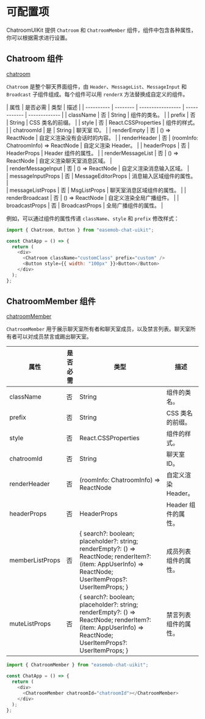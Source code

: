 # 可配置项

ChatroomUIKit 提供 `Chatroom` 和 `ChatroomMember` 组件，组件中包含各种属性，你可以根据需求进行设置。

## Chatroom 组件

[chatroom](./chatroom.png)

`Chatroom` 是整个聊天界面组件，由 `Header`、`MessageList`、`MessageInput` 和 `Broadcast` 子组件组成。每个组件可以用 `renderX` 方法替换成自定义的组件。

| 属性                | 是否必需 | 类型          | 描述       |
| ---------- | -------- | ----------------- | ------------ | ------------- |
| className           | 否       | String                                | 组件的类名。                 |
| prefix              | 否       | String                                | CSS 类名的前缀。             |
| style               | 否       | React.CSSProperties                   | 组件的样式。                 |
| chatroomId          | 是       | String                                | 聊天室 ID。                  |
| renderEmpty         | 否       | () => ReactNode                       | 自定义渲染没有会话时的内容。 |
| renderHeader        | 否       | (roomInfo: ChatroomInfo) => ReactNode | 自定义渲染 Header。          |
| headerProps         | 否       | HeaderProps                           | Header 组件的属性。          |
| renderMessageList   | 否       | () => ReactNode                       | 自定义渲染聊天室消息区域。     |  
| renderMessageInput | 否       | () => ReactNode                       | 自定义渲染消息输入区域。       |                                    
| messageInputProps  | 否       | MessageEditorProps                    | 消息输入区域组件的属性。       |                                           
| messageListProps    | 否       | MsgListProps                          | 聊天室消息区域组件的属性。   | 
| renderBroadcast     | 否       | () => ReactNode                       | 自定义渲染全局广播组件。     |
| broadcastProps      | 否       | BroadcastProps                        | 全局广播组件的属性。         |

例如，可以通过组件的属性传递 `className`、`style` 和 `prefix` 修改样式：

```javascript
import { Chatroom, Button } from "easemob-chat-uikit";

const ChatApp = () => {
  return (
    <div>
      <Chatroom className="customClass" prefix="custom" />
      <Button style={{ width: "100px" }}>Button</Button>
    </div>
  );
};
```

## ChatroomMember 组件

[chatroomMember](./chatroomMember.png)

`ChatroomMember` 用于展示聊天室所有者和聊天室成员，以及禁言列表。聊天室所有者可以对成员禁言或踢出聊天室。

| 属性    | 是否必需 | 类型              | 描述          |
| --------------- | -------- | -------------------------------------- | -------------------- |
| className       | 否       | String   | 组件的类名。         |
| prefix          | 否       | String      | CSS 类名的前缀。     |
| style           | 否       | React.CSSProperties    | 组件的样式。    |
| chatroomId      | 否       | String       | 聊天室 ID。   |
| renderHeader    | 否       | (roomInfo: ChatroomInfo) => ReactNode         | 自定义渲染 Header。  |
| headerProps     | 否       | HeaderProps          | Header 组件的属性。  |
| memberListProps | 否       | { search?: boolean; placeholder?: string; renderEmpty?: () => ReactNode; renderItem?: (item: AppUserInfo) => ReactNode; UserItemProps?: UserItemProps; } | 成员列表组件的属性。 |
| muteListProps   | 否       | { search?: boolean; placeholder?: string; renderEmpty?: () => ReactNode; renderItem?: (item: AppUserInfo) => ReactNode; UserItemProps?: UserItemProps; } | 禁言列表组件的属性。 |

```javascript
import { ChatroomMember } from "easemob-chat-uikit";

const ChatApp = () => {
  return (
    <div>
      <ChatroomMember chatroomId="chatroomId"></ChatroomMember>
    </div>
  );
};
```
